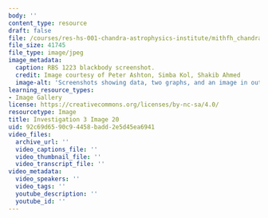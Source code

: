 ```yaml
---
body: ''
content_type: resource
draft: false
file: /courses/res-hs-001-chandra-astrophysics-institute/mithfh_chandra_inv3_rbsbla.jpg
file_size: 41745
file_type: image/jpeg
image_metadata:
  caption: RBS 1223 blackbody screenshot.
  credit: Image courtesy of Peter Ashton, Simba Kol, Shakib Ahmed
  image-alt: 'Screenshots showing data, two graphs, and an image in outer space. '
learning_resource_types:
- Image Gallery
license: https://creativecommons.org/licenses/by-nc-sa/4.0/
resourcetype: Image
title: Investigation 3 Image 20
uid: 92c69d65-90c9-4458-badd-2e5d45ea6941
video_files:
  archive_url: ''
  video_captions_file: ''
  video_thumbnail_file: ''
  video_transcript_file: ''
video_metadata:
  video_speakers: ''
  video_tags: ''
  youtube_description: ''
  youtube_id: ''
---
```

